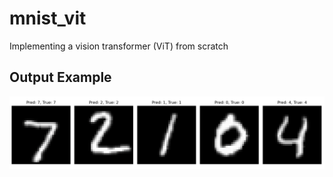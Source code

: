 # mnist_vit

Implementing a vision transformer (ViT) from scratch

## Output Example

![Output](output.png)
